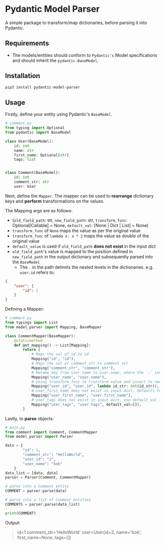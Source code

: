 # Pydantic Model Parser

A simple package to transform/map dictionaries, before parsing it into Pydantic.

## Requirements

- The models/entities should conform to `Pydantic's` Model specifications and should inherit the `pydantic.BaseModel`.

## Installation

```bash
pip3 install pydantic-model-parser
```

## Usage

Firstly, define your entity using Pydantic's `BaseModel`.

```python
# comment.py
from typing import Optional
from pydantic import BaseModel

class User(BaseModel):
    id: int
    name: str
    first_name: Optional[str]
    tags: list


class Comment(BaseModel):
    id: int
    comment_str: str
    user: User
```

Next, define the `Mapper`. The mapper can be used to **rearrange** dictionary keys and **perform** transformations on the values.

The Mapping args are as follows:

- (`old_field_path`: str, `new_field_path`: str, `transform_func`: Optional[Callable] = None, `default_val`: [None | Dict | List] = None)
- `transform_func` of `None` maps the value as per the original value
- `transform_func` of `lambda x: x * 2` maps the value as double of the original value
- `default_value` is used if `old_field_path` **does not exist** in the input dict
- `old_field_path`'s value is mapped to the position defined in `new_field_path` in the output dictionary and subsequently parsed into the `BaseModel`
  - The `.` in the path delimits the nested levels in the dictionaries. e.g. `user.id` refers to:

```json
{
    "user": {
        "id": 1
    }
}
```

Defining a Mapper:

```python
# comment.py
from typings import List
from model_parser import Mapping, BaseMapper

class CommentMapper(BaseMapper):
    @staticmethod
    def get_mapping() -> List[Mapping]:
        return [
            # Maps the val of id to id
            Mapping("id", "id"),
            # Maps the val of comment_str to comment_str
            Mapping("comment_str", "comment_str"),
            # Rename key from user_name to user.name, where the `.` indicates a level of nesting
            Mapping("user_name", "user.name"),
            # Using transform_func to transform value and insert to new dict
            Mapping("user_id", "user.id", lambda id_str: int(id_str)),
            # user_first_name does not exist in input dict, defaults to None in new dict
            Mapping("user_first_name", "user.first_name"),
            # user_tags does not exist in input dict, use default_val instead in new dict
            Mapping("user_tags", "user.tags", default_val=[]),
        ]
```

Lastly, to **parse** objects:

```python
# main.py
from comment import Comment, CommentMapper
from model_parser import Parser

data = {
        "id": 1,
        "comment_str": "HelloWorld",
        "user_id": "2",
        "user_name": "bob"
    }
data_list = [data, data]
parser = Parser(Comment, CommentMapper)

# parse into a Comment entity
COMMENT = parser.parse(data)

# parse into a list of Comment entities
COMMENTS = parser.parse(data_list)

print(COMMENT)
```

Output:
> id=1 comment_str='HelloWorld' user=User(id=2, name='bob', first_name=None, tags=[])